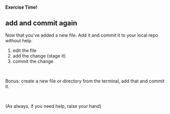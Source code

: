 #### Exercise Time!
##  add and commit again

Now that you've added a new file. Add it and commit it to your local repo without help.

1. edit the file
2. add the change (stage it)
3. commit the change

<br>

Bonus: create a new file or directory from the terminal, add that and commit it.

<br>

(As always, if you need help, raise your hand)